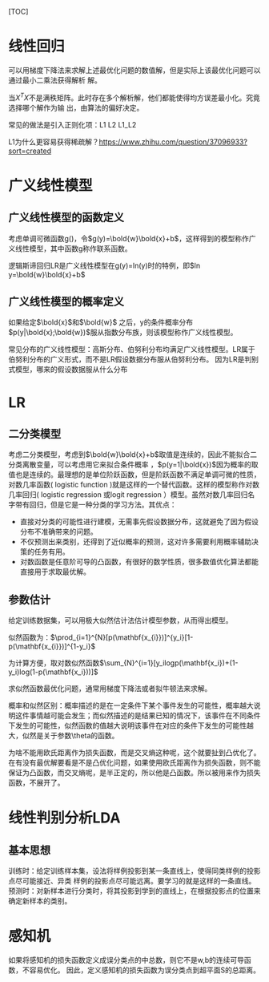 [TOC]

# 线性回归

可以用梯度下降法来求解上述最优化问题的数值解，但是实际上该最优化问题可以通过最小二乘法获得解析
解。

当$X^TX$不是满秩矩阵。此时存在多个解析解，他们都能使得均方误差最小化。究竟选择哪个解作为输
出，由算法的偏好决定。

常见的做法是引入正则化项：L1 L2 L1_L2

L1为什么更容易获得稀疏解？https://www.zhihu.com/question/37096933?sort=created

# 广义线性模型

## 广义线性模型的函数定义

考虑单调可微函数g()，令$g(y)=\bold{w}\bold{x}+b$，这样得到的模型称作广义线性模型，其中函数g称作联系函数。

逻辑斯谛回归LR是广义线性模型在g(y)=ln(y)时的特例，即$ln y=\bold{w}\bold{x}+b$

## 广义线性模型的概率定义

如果给定$\bold{x}$和$\bold{w}$ 之后，y的条件概率分布$p(y|\bold{x};\bold{w})$服从指数分布族，则该模型称作广义线性模型。

常见分布的广义线性模型：高斯分布、伯努利分布均满足广义线性模型。LR属于伯努利分布的广义形式，而不是LR假设数据分布服从伯努利分布。
因为LR是判别式模型，哪来的假设数据服从什么分布

# LR

## 二分类模型

考虑二分类模型，考虑到$\bold{w}\bold{x}+b$取值是连续的，因此不能拟合二分类离散变量，可以考虑用它来拟合条件概率 ，$p(y=1|\bold{x})$因为概率的取值也是连续的。最理想的是单位阶跃函数，但是阶跃函数不满足单调可微的性质，对数几率函数( logistic function )就是这样的一个替代函数。这样的模型称作对数几率回归( logistic regression 或logit regression ）模型。虽然对数几率回归名字带有回归，但是它是一种分类的学习方法。其优点：

- 直接对分类的可能性进行建模，无需事先假设数据分布，这就避免了因为假设分布不准确带来的问题。
- 不仅预测出来类别，还得到了近似概率的预测，这对许多需要利用概率辅助决策的任务有用。
- 对数函数是任意阶可导的凸函数，有很好的数学性质，很多数值优化算法都能直接用于求取最优解。

## 参数估计

给定训练数据集，可以用极大似然估计法估计模型参数，从而得出模型。

似然函数为：$\prod_{i=1}^{N}[p(\mathbf{x_{i}})]^{y_i}[1-p(\mathbf{x_{i}})]^{1-y_i}$

为计算方便，取对数似然函数$\sum_{N}^{i=1}[y_ilogp(\mathbf{x_i})+(1-y_i)log(1-p(\mathbf{x_i}))]$

求似然函数最优化问题，通常用梯度下降法或者拟牛顿法来求解。

概率和似然区别：概率描述的是在一定条件下某个事件发生的可能性，概率越大说明这件事情越可能会发生；而似然描述的是结果已知的情况下，该事件在不同条件下发生的可能性，似然函数的值越大说明该事件在对应的条件下发生的可能性越大，似然是关于参数\theta的函数。

为啥不能用欧氏距离作为损失函数，而是交叉熵这种呢，这个就要扯到凸优化了。在有没有最优解要看是不是凸优化问题，如果使用欧氏距离作为损失函数，则不能保证为凸函数，而交叉熵呢，是半正定的，所以他是凸函数。所以被用来作为损失函数，不展开了。

# 线性判别分析LDA

## 基本思想

训练时：给定训练样本集，设法将样例投影到某一条直线上，使得同类样例的投影点尽可能接近、异类
样例的投影点尽可能远离。要学习的就是这样的一条直线。
预测时：对新样本进行分类时，将其投影到学到的直线上，在根据投影点的位置来确定新样本的类别。

# 感知机

如果将感知机的损失函数定义成误分类点的中总数，则它不是w,b的连续可导函数，不容易优化。
因此，定义感知机的损失函数为误分类点到超平面S的总距离。

